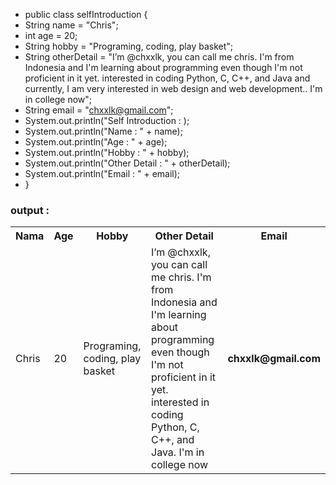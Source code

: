 <!-- // - Hi there, I’m @chxxlk, you can call me chris. I'm from Indonesia and I'm learning about programming even though I'm not proficient in it yet.
// - I’m interested in coding Python, C, C++, and Java
// - I’m currently learning about programing and networking Python and Java
// - I'm in college now
// - How to reach me chxxlk@gmail.com

// 
// chxxlk/chxxlk is a ✨ special ✨ repository because its `README.md` (this file) appears on your GitHub profile.
// You can click the Preview link to take a look at your changes.
// - -->

- public class selfIntroduction {
-  String name = "Chris";
-  int age = 20;
-  String hobby = "Programing, coding, play basket";
-  String otherDetail = "I’m @chxxlk, you can call me chris. I'm from Indonesia and I'm learning about programming even though I'm not proficient in it yet.
                        interested in coding Python, C, C++, and Java and currently, I am very interested in web design and web development.. I'm in college now";
-  String email = "chxxlk@gmail.com";
-  System.out.println("Self Introduction : );
-  System.out.println("Name : " + name);
-  System.out.println("Age : " + age);
-  System.out.println("Hobby : " + hobby);
-  System.out.println("Other Detail : " + otherDetail);
-  System.out.println("Email : " + email);
- }
<h3> output : </h3>
<table>
  <tr>
    <th> Nama </th>
    <th> Age </th>
    <th> Hobby </th>
    <th> Other Detail </th>
    <th> Email </th>
  </tr>
  <tr>
    <td> Chris </td>
    <td> 20 </td>
    <td> Programing, coding, play basket </td>
    <td> I’m @chxxlk, you can call me chris. I'm from Indonesia and I'm learning about programming even though I'm not proficient in it yet. interested in coding Python, C, C++, and Java. I'm in college now </td>
    <td> <b> chxxlk@gmail.com </b> </td>
  </tr>
</table>
